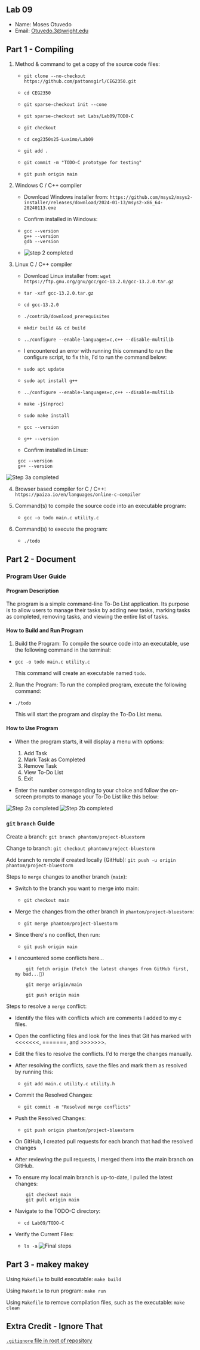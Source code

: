 ## Lab 09

- Name: Moses Otuvedo
- Email: Otuvedo.3@wright.edu

## Part 1 - Compiling

1. Method & command to get a copy of the source code files:
    -   `git clone --no-checkout https://github.com/pattonsgirl/CEG2350.git`

    -   `cd CEG2350`

    -   `git sparse-checkout init --cone`

    -   `git sparse-checkout set Labs/Lab09/TODO-C`

    -   `git checkout`

    -   `cd ceg2350s25-Luximo/Lab09`

    -   `git add .`

    -   `git commit -m "TODO-C prototype for testing"`

    -   `git push origin main`


2. Windows C / C++ compiler
   - Download Windows installer from: `https://github.com/msys2/msys2-installer/releases/download/2024-01-13/msys2-x86_64-20240113.exe`

   - Confirm installed in Windows: 
    -   ```
        gcc --version
        g++ --version
        gdb --version
        ```
    -   ![step 2 completed](image.png)


3. Linux C / C++ compiler
   - Download Linux installer from: `wget https://ftp.gnu.org/gnu/gcc/gcc-13.2.0/gcc-13.2.0.tar.gz`

   -    `tar -xzf gcc-13.2.0.tar.gz`
   -    `cd gcc-13.2.0`
   -    `./contrib/download_prerequisites`
   -    `mkdir build && cd build`
   -    `../configure --enable-languages=c,c++ --disable-multilib`
   -    I encountered an error with running this command to run the configure script, to fix this, I'd to run the command below:
   -    `sudo apt update`
   -    `sudo apt install g++`
   -    `../configure --enable-languages=c,c++ --disable-multilib`
   -    `make -j$(nproc)`
   -    `sudo make install`
   -    `gcc --version`
   -    `g++ --version`

   - Confirm installed in Linux: 
   ```
    gcc --version
    g++ --version

   ```
![Step 3a completed](image-4.png)
   
4. Browser based compiler for C / C++: `https://paiza.io/en/languages/online-c-compiler`
5. Command(s) to compile the source code into an executable program: 
    -   `gcc -o todo main.c utility.c`

6. Command(s) to execute the program:
    -   `./todo`

## Part 2 - Document

### Program User Guide

#### Program Description

The program is a simple command-line To-Do List application. Its purpose is to allow users to manage their tasks by adding new tasks, marking tasks as completed, removing tasks, and viewing the entire list of tasks.


#### How to Build and Run Program
1.  Build the Program: To compile the source code into an executable, use the following command in the terminal:
-   `gcc -o todo main.c utility.c`

    This command will create an executable named `todo`.

2.  Run the Program: To run the compiled program, execute the following command:
-   `./todo`

    This will start the program and display the To-Do List menu.

#### How to Use Program
-   When the program starts, it will display a menu with options:
    1.  Add Task
    2.  Mark Task as Completed
    3.  Remove Task
    4.  View To-Do List
    5.  Exit

-   Enter the number corresponding to your choice and follow the on-screen prompts to manage your To-Do List like this below:

![Step 2a completed](image-1.png)
![Step 2b completed](image-2.png)

### `git` `branch` Guide

Create a branch: `git branch phantom/project-bluestorm`

Change to branch: `git checkout phantom/project-bluestorm` 

Add branch to remote if created locally (GitHub): `git push -u origin phantom/project-bluestorm`

Steps to `merge` changes to another branch (`main`): 
-   Switch to the branch you want to merge into main:
    -   `git checkout main`

-   Merge the changes from the other branch in `phantom/project-bluestorm`:
    -   `git merge phantom/project-bluestorm`

-   Since there's no conflict, then run:
    -   `git push origin main`

-   I encountered some conflicts here...
    ```
        git fetch origin (Fetch the latest changes from GitHub first, my bad...🥲)

        git merge origin/main

        git push origin main
    ```

Steps to resolve a `merge` conflict: 

-   Identify the files with conflicts which are comments I added to my c files.

-   Open the conflicting files and look for the lines that Git has marked with <<<<<<<, =======, and >>>>>>>.

-   Edit the files to resolve the conflicts. I'd to merge the changes manually.

-   After resolving the conflicts, save the files and mark them as resolved by running this:
    -   `git add main.c utility.c utility.h`

-   Commit the Resolved Changes: 
    -   `git commit -m "Resolved merge conflicts"` 

-   Push the Resolved Changes:
    -   `git push origin phantom/project-bluestorm`

-   On GitHub, I created pull requests for each branch that had the resolved changes

-   After reviewing the pull requests, I merged them into the main branch on GitHub.

-   To ensure my local main branch is up-to-date, I pulled the latest changes:
    ```
        git checkout main
        git pull origin main

    ```

-   Navigate to the TODO-C directory:
    -   `cd Lab09/TODO-C`

-   Verify the Current Files:
    -   `ls -a`
![Final steps](image-3.png)


## Part 3 - makey makey

Using `Makefile` to build executable: `make build`

Using `Makefile` to run program: `make run`

Using `Makefile` to remove compilation files, such as the executable: `make clean`

## Extra Credit - Ignore That

[`.gitignore` file in root of repository](../.gitignore)


